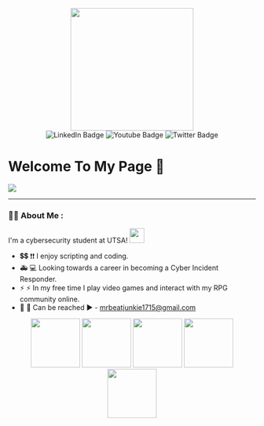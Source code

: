 <div id="header" align="center">
  <img src="https://media.giphy.com/media/lP8xu5t2DLGG045H8F/giphy.gif" width="250"/>
</div>
<div id="badges" align="center">
  <img src="https://img.shields.io/badge/LinkedIn-blue?style=for-the-badge&logo=linkedin&logoColor=white" alt="LinkedIn Badge"/>
  <img src="https://img.shields.io/badge/YouTube-red?style=for-the-badge&logo=youtube&logoColor=white" alt="Youtube Badge"/>
  <img src="https://img.shields.io/badge/Twitter-blue?style=for-the-badge&logo=twitter&logoColor=white" alt="Twitter Badge"/>
</div>

# Welcome To My Page :wave:
<div id="header" align="left">
  <img src="https://media.giphy.com/media/dWesBcTLavkZuG35MI/giphy.gif"/>
</div>


---


### 👨‍💻 About Me :
I'm a cybersecurity student at UTSA! <img src="https://media.giphy.com/media/WUlplcMpOCEmTGBtBW/giphy.gif" width="30">
- 💲💲 ❗❗ I enjoy scripting and coding. 
- 🚑 💻 Looking towards a career in becoming a Cyber Incident Responder. 
- ⚡ ⚡ In my free time I play video games and interact with my RPG community online.
- 📧 📧 Can be reached ▶️ - mrbeatjunkie1715@gmail.com
<div id="header" align="center">
  <img src="https://media.giphy.com/media/2i7jspnRBYgg6v4Oki/giphy.gif" width="100"/>
  <img src="https://media.giphy.com/media/UK5wOtrmXzFHYJjE9A/giphy.gif" width="100"/>
  <img src="https://media.giphy.com/media/2Wz430ih2mZjpYAApu/giphy.gif" width="100"/>
  <img src="https://media.giphy.com/media/teI6UZ7V8vHeW9tco6/giphy.gif" width="100"/>
  <img src="https://media.giphy.com/media/mpWFQhaf8m0keXejqB/giphy.gif" width="100"/>
</div>  

